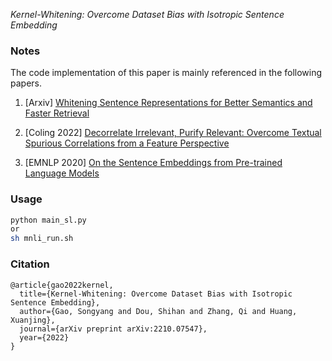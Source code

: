 

*Kernel-Whitening: Overcome Dataset Bias with Isotropic Sentence Embedding*



### Notes

The code implementation of this paper is mainly referenced in the following papers.

1. [Arxiv] [Whitening Sentence Representations for Better Semantics and Faster Retrieval](https://arxiv.org/abs/2103.15316)

2. [Coling 2022] [Decorrelate Irrelevant, Purify Relevant: Overcome Textual Spurious Correlations from a Feature Perspective](https://arxiv.org/abs/2202.08048)

3. [EMNLP 2020] [On the Sentence Embeddings from Pre-trained Language Models](https://arxiv.org/abs/2011.05864)

### Usage


```bash
python main_sl.py 
or
sh mnli_run.sh
```

### Citation

```
@article{gao2022kernel,
  title={Kernel-Whitening: Overcome Dataset Bias with Isotropic Sentence Embedding},
  author={Gao, Songyang and Dou, Shihan and Zhang, Qi and Huang, Xuanjing},
  journal={arXiv preprint arXiv:2210.07547},
  year={2022}
}

```
